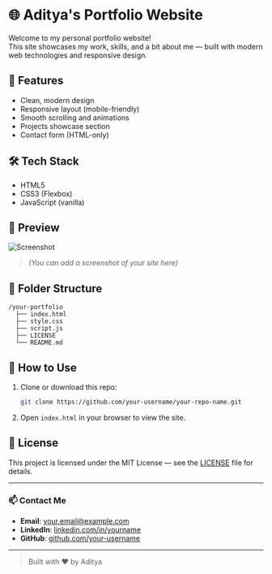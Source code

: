 # 🌐 Aditya's Portfolio Website

Welcome to my personal portfolio website!  
This site showcases my work, skills, and a bit about me — built with modern web technologies and responsive design.

## 🚀 Features

- Clean, modern design
- Responsive layout (mobile-friendly)
- Smooth scrolling and animations
- Projects showcase section
- Contact form (HTML-only)

## 🛠️ Tech Stack

- HTML5
- CSS3 (Flexbox)
- JavaScript (vanilla)

## 📸 Preview

![Screenshot](screenshot.png)

> *(You can add a screenshot of your site here)*

## 📁 Folder Structure

```
/your-portfolio
  ├── index.html
  ├── style.css
  ├── script.js
  ├── LICENSE
  └── README.md
```

## 📌 How to Use

1. Clone or download this repo:
   ```bash
   git clone https://github.com/your-username/your-repo-name.git
   ```
2. Open `index.html` in your browser to view the site.

## 📝 License

This project is licensed under the MIT License — see the [LICENSE](LICENSE) file for details.

---

### 📫 Contact Me

- **Email**: your.email@example.com
- **LinkedIn**: [linkedin.com/in/yourname](https://linkedin.com/in/yourname)
- **GitHub**: [github.com/your-username](https://github.com/your-username)

---

> Built with ❤️ by Aditya
